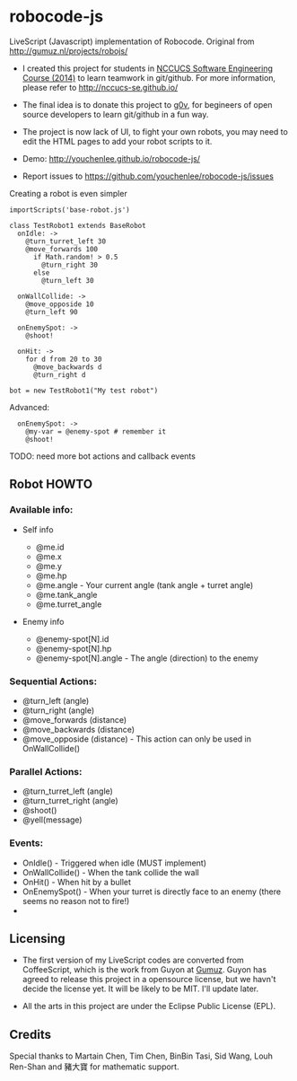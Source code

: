 robocode-js
===========
LiveScript (Javascript) implementation of Robocode. Original from http://gumuz.nl/projects/robojs/

 * I created this project for students in [NCCUCS Software Engineering Course (2014)](http://nccucs-se.github.io/) to learn teamwork in git/github. For more information, please refer to http://nccucs-se.github.io/
 * The final idea is to donate this project to [g0v](http://g0v.tw/), for begineers of open source developers to learn git/github in a fun way.
 * The project is now lack of UI, to fight your own robots, you may need to edit the HTML pages to add your robot scripts to it.

 * Demo: http://youchenlee.github.io/robocode-js/
 * Report issues to https://github.com/youchenlee/robocode-js/issues


Creating a robot is even simpler

```
importScripts('base-robot.js')

class TestRobot1 extends BaseRobot
  onIdle: ->
    @turn_turret_left 30
    @move_forwards 100
      if Math.random! > 0.5
        @turn_right 30
      else
        @turn_left 30

  onWallCollide: ->
    @move_opposide 10
    @turn_left 90

  onEnemySpot: ->
    @shoot!

  onHit: ->
    for d from 20 to 30
      @move_backwards d
      @turn_right d

bot = new TestRobot1("My test robot")

```

Advanced:
```
  onEnemySpot: ->
    @my-var = @enemy-spot # remember it
    @shoot!
```

TODO: need more bot actions and callback events


## Robot HOWTO

### Available info:

 * Self info
   * @me.id
   * @me.x
   * @me.y
   * @me.hp
   * @me.angle - Your current angle (tank angle + turret angle)
   * @me.tank_angle
   * @me.turret_angle

 * Enemy info
   * @enemy-spot[N].id
   * @enemy-spot[N].hp
   * @enemy-spot[N].angle - The angle (direction) to the enemy

### Sequential Actions:

 * @turn_left (angle)
 * @turn_right (angle)
 * @move_forwards (distance)
 * @move_backwards (distance)
 * @move_opposide (distance) - This action can only be used in OnWallCollide()

### Parallel Actions:

 * @turn_turret_left (angle)
 * @turn_turret_right (angle)
 * @shoot()
 * @yell(message)

### Events:

 * OnIdle() - Triggered when idle (MUST implement)
 * OnWallCollide() - When the tank collide the wall
 * OnHit() - When hit by a bullet
 * OnEnemySpot() - When your turret is directly face to an enemy (there seems no reason not to fire!)
 * 

## Licensing

 * The first version of my LiveScript codes are converted from CoffeeScript, which is the work from Guyon at  [Gumuz](http://gumuz.nl/projects/robojs/). Guyon has agreed to release this project in a opensource license, but we havn't decide the license yet. It will be likely to be MIT. I'll update later.

 * All the arts in this project are under the Eclipse Public License (EPL).


## Credits

Special thanks to Martain Chen, Tim Chen, BinBin Tasi, Sid Wang, Louh Ren-Shan and 豬大寶 for mathematic support.
